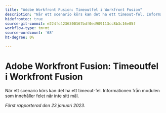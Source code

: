 ```yaml
---
title: "Adobe Workfront Fusion: Timeoutfel i Workfront Fusion"
description: "När ett scenario körs kan det ha ett timeout-fel. Informationen från modulen som innehåller felet når inte sin destination."
hidefromtoc: true
source-git-commit: e224fc4236300167bdf0ed909113cc8b3c16e05f
workflow-type: tm+mt
source-wordcount: '68'
ht-degree: 0%

---
```



# Adobe Workfront Fusion: Timeoutfel i Workfront Fusion

När ett scenario körs kan det ha ett timeout-fel. Informationen från modulen som innehåller felet når inte sitt mål.

_Först rapporterad den 23 januari 2023._

